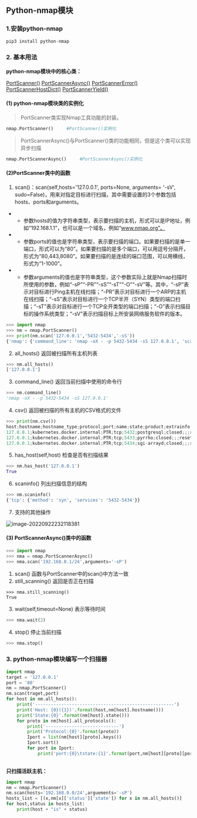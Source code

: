 ## Python-nmap模块



### 1.安装python-nmap

```python
pip3 install python-nmap
```



### 2. 基本用法

**python-nmap模块中的核心类：**

<u>PortScanner()</u>    <u>PortScannerAsync()</u>   <u>PortScannerError()</u>  <u>PortScannerHostDict()</u>  <u>PortScannerYield()</u>    

#### (1) python-nmap模块类的实例化

> PortScanner类实现Nmap工具功能的封装。

```python
nmap.PortScanner()     #PortScanner()实例化
```

> PortScannerAsync()与PortScanner()类的功能相同，但是这个类可以实现异步扫描

```python
nmap.PortScannerAsync()     #PortScannerAsync()实例化
```

#### (2)PortScanner类中的函数

1. scan()：scan(self,hosts='127.0.0.1', ports=None, arguments= '-sV', sudo=False)，用来对指定目标进行扫描，其中需要设置的3个参数包括hosts、ports和arguments。

- - 参数hosts的值为字符串类型，表示要扫描的主机，形式可以是IP地址，例如“192.168.1.1”，也可以是一个域名，例如“www.nmap.org”。
- - 参数ports的值也是字符串类型，表示要扫描的端口。如果要扫描的是单一端口，形式可以为“80”。如果要扫描的是多个端口，可以用逗号分隔开，形式为“80,443,8080”。如果要扫描的是连续的端口范围，可以用横线，形式为“1-1000”。
- - 参数arguments的值也是字符串类型，这个参数实际上就是Nmap扫描时所使用的参数，例如“-sP”“-PR”“-sS”“-sT”“-O”“-sV”等。其中，“-sP”表示对目标进行Ping主机在线扫描；“-PR”表示对目标进行一个ARP的主机在线扫描；“-sS”表示对目标进行一个TCP半开（SYN）类型的端口扫描；“-sT”表示对目标进行一个TCP全开类型的端口扫描；“-O”表示扫描目标的操作系统类型；“-sV”表示扫描目标上所安装网络服务软件的版本。

```python
>>> import nmap
>>> nm = nmap.PortScanner()
>>> print(nm.scan('127.0.0.1','5432-5434','-sS'))
{'nmap': {'command_line': 'nmap -oX - -p 5432-5434 -sS 127.0.0.1', 'scaninfo': {'tcp': {'method': 'syn', 'services': '5432-5434'}}, 'scanstats': {'timestr': 'Thu Sep 22 23:12:03 2022', 'elapsed': '0.61', 'uphosts': '1', 'downhosts': '0', 'totalhosts': '1'}}, 'scan': {'127.0.0.1': {'hostnames': [{'name': 'kubernetes.docker.internal', 'type': 'PTR'}], 'addresses': {'ipv4': '127.0.0.1'}, 'vendor': {}, 'status': {'state': 'up', 'reason': 'localhost-response'}, 'tcp': {5432: {'state': 'closed', 'reason': 'reset', 'name': 'postgresql', 'product': '', 'version': '', 'extrainfo': '', 'conf': '3', 'cpe': ''}, 5433: {'state': 'closed', 'reason': 'reset', 'name': 'pyrrho', 'product': '', 'version': '', 'extrainfo': '', 'conf': '3', 'cpe': ''}, 5434: {'state': 'closed', 'reason': 'reset', 'name': 'sgi-arrayd', 'product': '', 'version': '', 'extrainfo': '', 'conf': '3', 'cpe': ''}}}}}
```

2. all_hosts() 返回被扫描所有主机列表

```python
>>> nm.all_hosts()
['127.0.0.1']
```

3. command_line()   返回当前扫描中使用的命令行

```python
>>> nm.command_line()
'nmap -oX - -p 5432-5434 -sS 127.0.0.1'
```

4. csv()  返回被扫描的所有主机的CSV格式的文件

```python
>>> print(nm.csv())
host;hostname;hostname_type;protocol;port;name;state;product;extrainfo;reason;version;conf;cpe
127.0.0.1;kubernetes.docker.internal;PTR;tcp;5432;postgresql;closed;;;reset;;3;
127.0.0.1;kubernetes.docker.internal;PTR;tcp;5433;pyrrho;closed;;;reset;;3;
127.0.0.1;kubernetes.docker.internal;PTR;tcp;5434;sgi-arrayd;closed;;;reset;;3;
```

5. has_host(self,host)    检查是否有扫描结果

```python
>>> nm.has_host('127.0.0.1')
True
```

6. scaninfo()   列出扫描信息的结构

```python
>>> nm.scaninfo()
{'tcp': {'method': 'syn', 'services': '5432-5434'}}
```

7. 支持的其他操作

![image-20220922232118381](D:\Gridea\post-images\image-20220922232118381.png)

#### (3) PortScannerAsync()类中的函数

```python
>>> import nmap
>>> nma = nmap.PortScannerAsync()
>>> nma.scan('192.168.0.1/24',arguments='-sP')
```

1. scan()   函数与PortScanner中的scan()中方法一致
2. still_scanning()  返回是否正在扫描

```
>>> nma.still_scanning()
True
```

3. wait(self,timeout=None)  表示等待时间

```python
>>> nma.wait(2)
```

4. stop() 停止当前扫描

 ```python
>>> nma.stop()
 ```



### 3. python-nmap模块编写一个扫描器

```python
import nmap
target = '127.0.0.1'
port = '80'
nm = nmap.PortScanner()
nm.scan(traget,port)
for host in nm.all_hosts():
    print('-----------------------------------------------------')
    print('Host: {0}({1})'.format(host,nm[host].hostname()))
    print('State:{0}'.format(nm[host].state()))
    for proto in nm[host].all_protocols():
        print('----------------------------')
        print('Protocol:{0}'.format(proto))
        Iport = list(nm[host][proto].keys())
        Iport.sort()
        for port in Iport:
            print('port:{0}\tstate:{1}'.format(port,nm[host][proto][port]['state']))
        
```



**只扫描活跃主机：**

```python
import nmap 
nm = nmap.PortScanner()
nm.scan(hosts='192.168.0.0/24',arguements='-sP')
hosts_list = [(x,nm[x]['status']['state']) for x in nm.all_hosts()]
for host,status in hosts_list:
    print(host + "is" + status)
```

